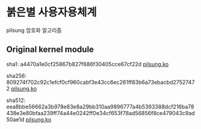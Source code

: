 # 붉은별 사용자용체계

pilsung 암호화 알고리즘

## Original kernel module

sha1: a4470a1e0cf25867b827f686f30405cce67cf22d [pilsung.ko](pilsung.ko)

sha256: 809274f702c92c1efcf0cf960cabf3e43cc6ec261ff83b6a73ebacbd27527472 [pilsung.ko](pilsung.ko)

sha512: eea8bbe56662a3b978e83e8a29bb310aa9896777a4b5393388dcf216ba78438e3e80bfaa239ff74a44e0242ff0e34cf653f78ad56856f8ce479043c9ad50ae1d [pilsung.ko](pilsung.ko)
